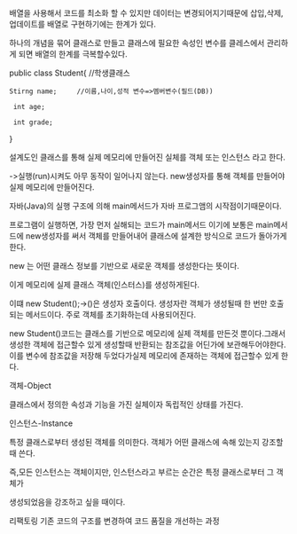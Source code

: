 
배열을 사용해서 코드를 최소화 할 수 있지만 데이터는 변경되어지기때문에 삽입,삭제,업데이트를 배열로 구현하기에는 한계가 있다.

하나의 개념을 묶어 클래스로 만들고 클래스에 필요한 속성인 변수를 클레스에서 관리하게 되면 배열의 한계를 극복할수있다.

public class Student{ //학생클래스

	Stirng name;     //이름,나이,성적 변수=>멤버변수(필드(DB))
 
	 int age;
  
	 int grade;
  
}


설계도인 클래스를 통해 실제 메모리에 만들어진 실체를 객체 또는 인스턴스 라고 한다. 

->실행(run)시켜도 아무 동작이 일어나지 않는다. new생성자를 통해 객체를 만들어야  실제 메모리에 만들어진다. 

자바(Java)의 실행 구조에 의해 main메서드가 자바 프로그앰의 시작점이기때문이다.

프로그램이 실행하면, 가장 먼저 실해되는 코드가 main메서드 이기에 보통은 main메서드에 new생성자를 써서 객체를 만들어내어 클래스에 설계한 방식으로 코드가 돌아가게 한다. 


new 는 어떤 클래스 정보를 기반으로 새로운 객체를 생성한다는 뜻이다. 

이게 메모리에 실제 클래스 객체(인스터스)를 생성하게된다.

이떄 new Student();->()은 생성자 호출이다. 생성자란 객체가 생성될때 한 번만 호출되는 메서드이다. 주로 객체를 초기화하는데 사용되어진다.



new Student()코드는 클래스를 기반으로 메모리에 실제 객체를 만든것 뿐이다.그래서 생성한 객체에 접근할수 있게 생성할때 반환되는 참조값을 어딘가에 보관해두어야한다. 이를 변수에 참조값을 저장해 두었다가실제 메모리에 존재하는 객체에 접근할수 있게 한다. 


객체-Object

클래스에서 정의한 속성과 기능을 가진 실체이자 독립적인 상태를 가진다.


인스턴스-Instance

특정 클래스로부터 생성된 객체를 의미한다. 객체가 어떤 클래스에 속해 있는지 강조할때 쓴다.


 즉,모든 인스턴스는 객체이지만,  인스턴스라고 부르는 순간은 특정 클래스로부터 그 객체가
 
생성되었음을 강조하고 싶을 때이다. 



리팩토링
기존 코드의 구조를 변경하여 코드 품질을 개선하는 과정
